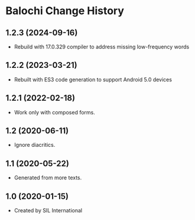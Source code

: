 Balochi Change History
======================

1.2.3 (2024-09-16)
----------------
* Rebuild with 17.0.329 compiler to address missing low-frequency words

1.2.2 (2023-03-21)
----------------
* Rebuilt with ES3 code generation to support Android 5.0 devices

1.2.1 (2022-02-18)
----------------
* Work only with composed forms.

1.2 (2020-06-11)
----------------
* Ignore diacritics.

1.1 (2020-05-22)
----------------
* Generated from more texts.

1.0 (2020-01-15)
----------------
* Created by SIL International
